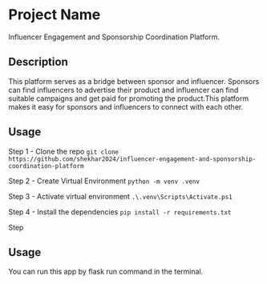 # Project Name

Influencer Engagement and Sponsorship Coordination Platform. 

## Description

This platform serves as a bridge between sponsor and influencer. Sponsors can
find influencers to advertise their product and influencer can find suitable
campaigns and get paid for promoting the product.This platform makes it easy
for sponsors and influencers to connect with each other.

## Usage

Step 1 - Clone the repo
```git clone https://github.com/shekhar2024/influencer-engagement-and-sponsorship-coordination-platform```

Step 2 - Create Virtual Environment
```python -m venv .venv```

Step 3 - Activate virtual environment
```.\.venv\Scripts\Activate.ps1``` 

Step 4 - Install the dependencies
```pip install -r requirements.txt```

Step 

## Usage

You can run this app by flask run command in the terminal.


